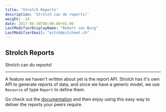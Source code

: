 ```yaml
---
title: 'Strolch Reports'
description: 'Strolch can do reports!'
weight: -14
date: 2017-06-30T00:00:00+01:00
LastModifierDisplayName: "Robert von Burg"
LastModifierEmail: "eitch@eitchnet.ch"
---
```


## Strolch Reports

Strolch can do reports!

-------

A feature we haven't written about yet is the report API. Strolch has it's own
API to generate reports of data, and since we have a generic model, we use
`Resource` of type `Report` to define them.

Go check out the [documentation](/documentation/reports) and then enjoy using this easy way to deliver the
reports your peers require.


